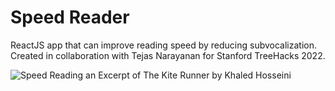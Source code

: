 # Speed Reader
ReactJS app that can improve reading speed by reducing subvocalization. Created in collaboration with Tejas Narayanan for Stanford TreeHacks 2022.

![Speed Reading an Excerpt of The Kite Runner by Khaled Hosseini](https://imgur.com/GCP920g.gif)

